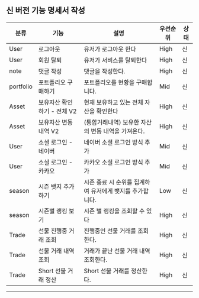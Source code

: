
## 신 버전 기능 명세서 작성
| 분류 | 기능 | 설명 | 우선순위 | 상태 |
|---|---|---|---|---|
| User | 로그아웃 | 유저가 로그아웃 한다 | High | 신 |
| User | 회원 탈퇴 | 유저가 서비스를 탈퇴한다 | High | 신 |
| note | 댓글 작성 | 댓글을 작성한다. | High  | 신 |
| portfolio | 포트폴리오 구매하기 | 포트폴리오를 현황을 구매합니다. | Mid | 신 |
| Asset | 보유자산 확인하기 - 전체 V2 | 현재 보유하고 있는 전체 자산을 확인한다 | High | 신 |
| Asset | 보유자산 변동내역 V2 | (통합거래내역) 보유한 자산의 변동 내역을 가져온다. | High | 신 |
| User | 소셜 로그인 - 네이버 | 네이버 소셜 로그인 방식 추가 | Mid | 신 |
| User | 소셜 로그인 - 카카오 | 카카오 소셜 로그인 방식 추가 | Mid | 신 |
| season | 시즌 뱃지 추가하기 | 시즌 종료 시 순위를 집계하여 유저에게 뱃지를 추가합니다. | Low | 신 |
| season | 시즌별 랭킹 보기 | 시즌 별 랭킹을 조회할 수 있다 | High | 신 |
| Trade | 선물 진행중 거래 조회 | 진행중인 선물 거래를 조회한다. | High | 신 |
| Trade | 선물 거래 내역 조회 | 거래가 끝난 선물 거래 내역 조회한다. | High | 신 |
| Trade | Short 선물 거래 정산 | Short 선물 거래를 정산한다. | High | 신 |


---
